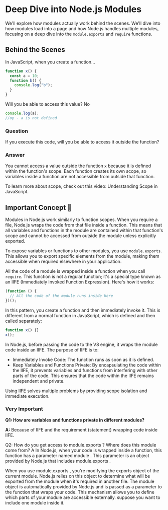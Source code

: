 # Deep Dive into Node.js Modules

We'll explore how modules actually work behind the scenes. We'll dive into how modules load into a page and how Node.js handles multiple modules, focusing on a deep dive into the `module.exports` and `require` functions.

## Behind the Scenes

In JavaScript, when you create a function...

```javascript
function x() {
  const a = 10;
  function b() {
    console.log("b");
  }
}
```

Will you be able to access this value? No

```javascript
console.log(a);
//op - a is not defined
```

### Question

If you execute this code, will you be able to access it outside the function?

### Answer

You cannot access a value outside the function `x` because it is defined within the function's scope. Each function creates its own scope, so variables inside a function are not accessible from outside that function.

To learn more about scope, check out this video: Understanding Scope in JavaScript.

## Important Concept 🧐

Modules in Node.js work similarly to function scopes. When you require a file, Node.js wraps the code from that file inside a function. This means that all variables and functions in the module are contained within that function's scope and cannot be accessed from outside the module unless explicitly exported.

To expose variables or functions to other modules, you use `module.exports`. This allows you to export specific elements from the module, making them accessible when required elsewhere in your application.

All the code of a module is wrapped inside a function when you call `require`. This function is not a regular function; it's a special type known as an IIFE (Immediately Invoked Function Expression). Here's how it works:

```javascript
(function () {
  // All the code of the module runs inside here
})();
```

In this pattern, you create a function and then immediately invoke it. This is different from a normal function in JavaScript, which is defined and then called separately:

```javascript
function x() {}
x();
```

In Node.js, before passing the code to the V8 engine, it wraps the module code inside an IIFE. The purpose of IIFE is to:

- Immediately Invoke Code: The function runs as soon as it is defined.
- Keep Variables and Functions Private: By encapsulating the code within the IIFE, it prevents variables and functions from interfering with other parts of the code. This ensures that the code within the IIFE remains independent and private.

Using IIFE solves multiple problems by providing scope isolation and immediate execution.

### Very Important

**Q1: How are variables and functions private in different modules?**

**A:** Because of IIFE and the requirement (statement) wrapping code inside IIFE.

Q2: How do you get access to module.exports ? Where does this
module come from?
A
In Node.js, when your code is wrapped inside a function, this function has a
parameter named
module . This parameter is an object provided by Node.js that includes
module.exports .

When you use module.exports , you're modifying the exports object of the current
module. Node.js relies on this object to determine what will be exported from the
module when it's required in another file.
The module object is automatically provided by Node.js and is passed as a
parameter to the function that wraps your code. This mechanism allows you to
define which parts of your module are accessible externally.
suppose you want to include one module inside it.